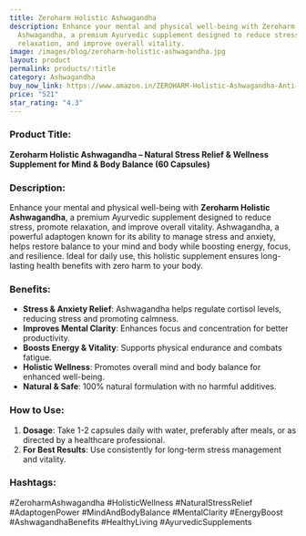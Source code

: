 ```yaml
---
title: Zeroharm Holistic Ashwagandha
description: Enhance your mental and physical well-being with Zeroharm Holistic
  Ashwagandha, a premium Ayurvedic supplement designed to reduce stress, promote
  relaxation, and improve overall vitality.
image: /images/blog/zeroharm-holistic-ashwagandha.jpg
layout: product
permalink: products/:title
category: Ashwagandha
buy_now_link: https://www.amazon.in/ZEROHARM-Holistic-Ashwagandha-Anti-Inflammation-Bioavailable/dp/B09N1LQ5ZM/ref=sxin_15_pa_sp_search_thematic_sspa?content-id=amzn1.sym.5f0af06c-b5c9-4e71-bd04-2954cdf89bd6%3Aamzn1.sym.5f0af06c-b5c9-4e71-bd04-2954cdf89bd6&tag=m0150-21
price: "521"
star_rating: "4.3"
---
```

### Product Title:
**Zeroharm Holistic Ashwagandha – Natural Stress Relief & Wellness Supplement for Mind & Body Balance (60 Capsules)**

### Description:
Enhance your mental and physical well-being with **Zeroharm Holistic Ashwagandha**, a premium Ayurvedic supplement designed to reduce stress, promote relaxation, and improve overall vitality. Ashwagandha, a powerful adaptogen known for its ability to manage stress and anxiety, helps restore balance to your mind and body while boosting energy, focus, and resilience. Ideal for daily use, this holistic supplement ensures long-lasting health benefits with zero harm to your body.

### Benefits:
- **Stress & Anxiety Relief**: Ashwagandha helps regulate cortisol levels, reducing stress and promoting calmness.
- **Improves Mental Clarity**: Enhances focus and concentration for better productivity.
- **Boosts Energy & Vitality**: Supports physical endurance and combats fatigue.
- **Holistic Wellness**: Promotes overall mind and body balance for enhanced well-being.
- **Natural & Safe**: 100% natural formulation with no harmful additives.

### How to Use:
1. **Dosage**: Take 1-2 capsules daily with water, preferably after meals, or as directed by a healthcare professional.
2. **For Best Results**: Use consistently for long-term stress management and vitality.

### Hashtags:
#ZeroharmAshwagandha #HolisticWellness #NaturalStressRelief #AdaptogenPower #MindAndBodyBalance #MentalClarity #EnergyBoost #AshwagandhaBenefits #HealthyLiving #AyurvedicSupplements
